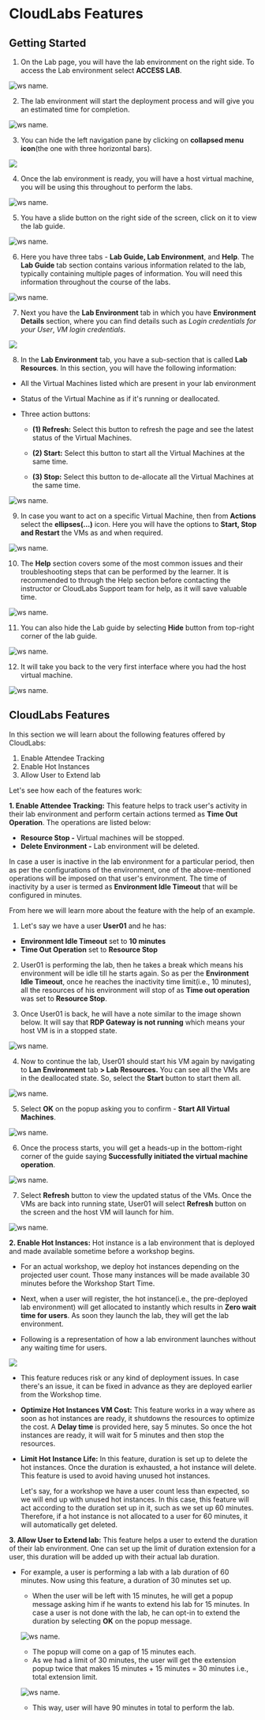 # CloudLabs Features



## Getting Started

1. On the Lab page, you will have the lab environment on the right side. To access the Lab environment select **ACCESS LAB**.

![ws name.](media/udacity-01.png)

2. The lab environment will start the deployment process and will give you an estimated time for completion.

![ws name.](media/udacity-02.png)

3. You can hide the left navigation pane by clicking on **collapsed menu icon**(the one with three horizontal bars).

![](media/udacity-01.gif?raw=true)

4. Once the lab environment is ready, you will have a host virtual machine, you will be using this throughout to perform the labs.

![ws name.](media/udacity-14.png)

5. You have a slide button on the right side of the screen, click on it to view the lab guide.

![ws name.](media/udacity-15.png)

6. Here you have three tabs - **Lab Guide, Lab Environment**, and **Help**. The **Lab Guide** tab section contains various information related to the lab, typically containing multiple pages of information. You will need this information throughout the course of the labs.

![ws name.](media/udacity-16.png)

7. Next you have the **Lab Environment** tab in which you have **Environment Details** section, where you can find details such as _Login credentials for your User_, _VM login credentials_.

![](media/udacity-02.gif?raw=true)

8. In the **Lab Environment** tab, you have a sub-section that is called **Lab Resources**. In this section, you will have the following information:
* All the Virtual Machines listed which are present in your lab environment
* Status of the Virtual Machine as if it's running or deallocated.
* Three action buttons: 
      
     * **(1) Refresh:** Select this button to refresh the page and see the latest status of the Virtual Machines.
      
     * **(2) Start:** Select this button to start all the Virtual Machines at the same time.
      
     * **(3) Stop:** Select this button to de-allocate all the Virtual Machines at the same time.

![ws name.](media/udacity-04.png)

9. In case you want to act on a specific Virtual Machine, then from **Actions** select the **ellipses(...)** icon. Here you will have the options to **Start, Stop and Restart** the VMs as and when required.

![ws name.](media/udacity-05.png)

10. The **Help** section covers some of the most common issues and their troubleshooting steps that can be performed by the learner. It is recommended to through the Help section before contacting the instructor or CloudLabs Support team for help, as it will save valuable time.

![ws name.](media/udacity-06.png)

11. You can also hide the Lab guide by selecting **Hide** button from top-right corner of the lab guide. 

![ws name.](media/udacity-07.png)

12. It will take you back to the very first interface where you had the host virtual machine. 

![ws name.](media/udacity-14.png)


## CloudLabs Features

In this section we will learn about the following features offered by CloudLabs:

1. Enable Attendee Tracking
2. Enable Hot Instances 
3. Allow User to Extend lab

Let's see how each of the features work:

**1. Enable Attendee Tracking:** This feature helps to track user's activity in their lab environment and perform certain actions termed as **Time Out Operation**. The operations are listed below:

* **Resource Stop -** Virtual machines will be stopped.
* **Delete Environment -** Lab environment will be deleted.

In case a user is inactive in the lab environment for a particular period, then as per the configurations of the environment, one of the above-mentioned operations will be imposed on that user's environment. The time of inactivity by a user is termed as **Environment Idle Timeout** that will be configured in minutes.

From here we will learn more about the feature with the help of an example. 

1. Let's say we have a user **User01** and he has:
* **Environment Idle Timeout** set to **10 minutes** 
* **Time Out Operation** set to **Resource Stop**

2. User01 is performing the lab, then he takes a break which means his environment will be idle till he starts again. So as per the **Environment Idle Timeout**, once he reaches the inactivity time limit(i.e., 10 minutes), all the resources of his environment will stop of as **Time out operation** was set to **Resource Stop**.

3. Once User01 is back, he will have a note similar to the image shown below. It will say that **RDP Gateway is not running** which means your host VM is in a stopped state.

![ws name.](media/udacity-09.png)

4. Now to continue the lab, User01 should start his VM again by navigating to **Lan Environment** tab **> Lab Resources.** You can see all the VMs are in the deallocated state. So, select the **Start** button to start them all.

![ws name.](media/udacity-10.png)

5. Select **OK** on the popup asking you to confirm - **Start All Virtual Machines**.

![ws name.](media/udacity-11.png)

6. Once the process starts, you will get a heads-up in the bottom-right corner of the guide saying **Successfully initiated the virtual machine operation**.

![ws name.](media/udacity-12.png)

7. Select **Refresh** button to view the updated status of the VMs. Once the VMs are back into running state, User01 will select **Refresh** button on the screen and the host VM will launch for him.

![ws name.](media/udacity-13.png)


**2. Enable Hot Instances:** Hot instance is a lab environment that is deployed and made available sometime before a workshop begins.

 * For an actual workshop, we deploy hot instances depending on the projected user count. Those many instances will be made available 30 minutes before the Workshop Start Time.

* Next, when a user will register, the hot instance(i.e., the pre-deployed lab environment) will get allocated to instantly which results in **Zero wait time for users**. As soon they launch the lab, they will get the lab environment. 

* Following is a representation of how a lab environment launches without any waiting time for users.

![](media/udacity-03.gif?raw=true)

* This feature reduces risk or any kind of deployment issues. In case there's an issue, it can be fixed in advance as they are deployed earlier from the Workshop time.

* **Optimize Hot Instances VM Cost:** This feature works in a way where as soon as hot instances are ready, it shutdowns the resources to optimize the cost. A **Delay time** is provided here, say 5 minutes. So once the hot instances are ready, it will wait for 5 minutes and then stop the resources.

* **Limit Hot Instance Life:** In this feature, duration is set up to delete the hot instances. Once the duration is exhausted, a hot instance will delete. This feature is used to avoid having unused hot instances.

  Let's say, for a workshop we have a user count less than expected, so we will end up with unused hot instances. In this case, this feature will act according to the duration set up in it, such as we set up 60 minutes. Therefore, if a hot instance is not allocated to a user for 60 minutes, it will automatically get deleted.



**3. Allow User to Extend lab:** This feature helps a user to extend the duration of their lab environment. One can set up the limit of duration extension for a user, this duration will be added up with their actual lab duration.

* For example, a user is performing a lab with a lab duration of 60 minutes. Now using this feature, a duration of 30 minutes set up. 
      
     * When the user will be left with 15 minutes, he will get a popup message asking him if he wants to extend his lab for 15 minutes. In case a user is not done with the lab, he can opt-in to extend the duration by selecting **OK** on the popup message.
     
     ![ws name.](media/udacity-17.png)
 
     * The popup will come on a gap of 15 minutes each. 
     * As we had a limit of 30 minutes, the user will get the extension popup twice that makes 15 minutes + 15 minutes = 30 minutes i.e., total extension limit.

     ![ws name.](media/udacity-19.png)

     * This way, user will have 90 minutes in total to perform the lab.






























